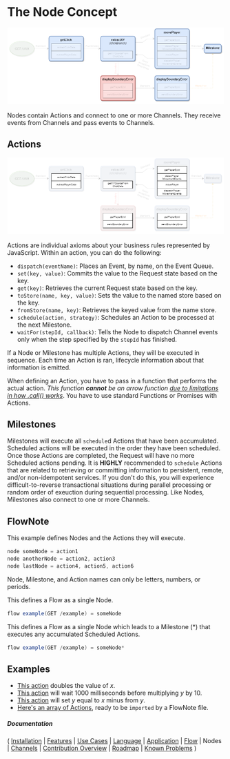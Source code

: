 # The Node Concept

![Nodes](images/Nodes.png)

Nodes contain Actions and connect to one or more Channels.  They receive events from Channels and pass events to Channels.

## Actions

![Actions](images/Actions.png)

Actions are individual axioms about your business rules represented by JavaScript.  Within an action, you can do the following:

* `dispatch(eventName)`: Places an Event, by name, on the Event Queue.
* `set(key, value)`: Commits the value to the Request state based on the key.
* `get(key)`: Retrieves the current Request state based on the key.
* `toStore(name, key, value)`: Sets the value to the named store based on the key.
* `fromStore(name, key)`: Retrieves the keyed value from the name store.
* `schedule(action, strategy)`: Schedules an Action to be processed at the next Milestone.
* `waitFor(stepId, callback)`: Tells the Node to dispatch Channel events only when the step specified by the `stepId` has finished.

If a Node or Milestone has multiple Actions, they will be executed in sequence.  Each time an Action is ran, lifecycle information about that information is emitted.

When defining an Action, you have to pass in a function that performs the actual action.  *This function **cannot** be an arrow function [due to limitations in how .call() works](https://github.com/Emblem21-OpenSource/flownote/blob/09480e60cd2738ea011d236da18f36cd7515c78b/src/action.js#L66)*.  You have to use standard Functions or Promises with Actions.

## Milestones

Milestones will execute all `schedule`d Actions that have been accumulated.  Scheduled actions will be executed in the order they have been scheduled.  Once those Actions are completed, the Request will have no more Scheduled actions pending.  It is **HIGHLY** recommended to `schedule` Actions that are related to retrieving or committing information to persistent, remote, and/or non-idempotent services.  If you don't do this, you will experience difficult-to-reverse transactional situations during parallel processing or random order of exeuction during sequential processing. Like Nodes, Milestones also connect to one or more Channels.

## FlowNote

This example defines Nodes and the Actions they will execute.

```java
node someNode = action1
node anotherNode = action2, action3
node lastNode = action4, action5, action6
```

Node, Milestone, and Action names can only be letters, numbers, or periods.

This defines a Flow as a single Node.

```java
flow example(GET /example) = someNode
```

This defines a Flow as a single Node which leads to a Milestone (*) that executes any accumulated Scheduled Actions.

```java
flow example(GET /example) = someNode*
```

## Examples

* [This action](https://github.com/Emblem21-OpenSource/flownote/blob/8957b98d719b2b0339e38006708156d493f951ce/tests/flowExamples.js#L24) doubles the value of *x*.
* [This action](https://github.com/Emblem21-OpenSource/flownote/blob/8957b98d719b2b0339e38006708156d493f951ce/tests/flowExamples.js#L51) will wait 1000 milliseconds before multiplying *y* by 10.
* [This action](https://github.com/Emblem21-OpenSource/flownote/blob/8957b98d719b2b0339e38006708156d493f951ce/tests/flowExamples.js#L33) will set *y* equal to *x* minus from *y*.
* [Here's an array of Actions](https://github.com/Emblem21-OpenSource/flownote/blob/master/compiler/testActions.js), ready to be `imported` by a FlowNote file.

##### Documentation

( 
[Installation](01-installation.md) | 
[Features](02-features.md) | 
[Use Cases](03-use-cases.md) | 
[Language](04-language.md) | 
[Application](05-application.md) | 
[Flow](06-flow.md) | 
Nodes | 
[Channels](08-channels.md) | 
[Contribution Overview](09-contribution.md) | 
[Roadmap](10-roadmap.md) | 
[Known Problems](11-known-problems.md)
)